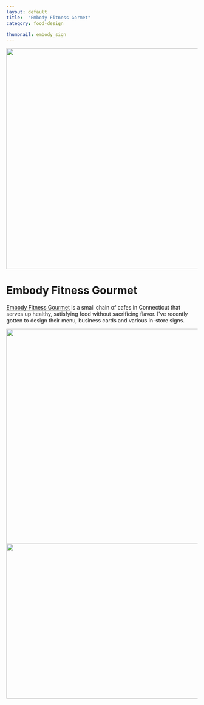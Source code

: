 ```yaml
---
layout: default
title:  "Embody Fitness Gormet"
category: food-design

thumbnail: embody_sign
---
```


<img src="{{ site.baseurl}}/images/embody_sign_01.gif" width="790" height="580">

# Embody Fitness Gourmet

[Embody Fitness Gourmet](http://embodyfitnessgourmet.com/) is a small chain of cafes in Connecticut that serves up healthy, satisfying food without sacrificing flavor. I've recently gotten to design their menu, business cards and various in-store signs.

<img src="{{ site.baseurl}}/images/embody_sign_02.jpg" width="790" height="564">
<img src="{{ site.baseurl}}/images/embody_sign_03.jpg" width="790" height="407">
